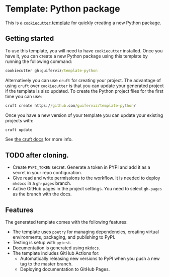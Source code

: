 # Template: Python package

This is a [`cookiecutter`
template](https://cookiecutter.readthedocs.io/en/stable/) for quickly creating
a new Python package.


## Getting started

To use this template, you will need to have `cookiecutter` installed. Once you
have it, you can create a new Python package using this template by running the
following command:

```cmd
cookiecutter gh:guiferviz/template-python
```

Alternatively you can use `cruft` for creating your project. The advantage of
using `cruft` over `cookiecutter` is that you can update your generated project
if the template is also updated. To create the Python project files for the
first time you can use:

```cmd
cruft create https://github.com/guiferviz/template-python/
```

Once you have a new version of your template you can update your existing
projects with:

```cmd
cruft update
```

See [the cruft docs](https://cruft.github.io/cruft/) for more info.


## TODO after cloning.

* Create `PYPI_TOKEN` secret. Generate a token in PYPI and add it as a secret
in your repo configuration.
* Give read and write permissions to the workflow. It is needed to deploy
`mkdocs` in a `gh-pages` branch.
* Active GitHub pages in the project settings. You need to select `gh-pages` as
the branch with the docs.


## Features

The generated template comes with the following features:

* The template uses `poetry` for managing dependencies, creating virtual
environments, packaging, and publishing to PyPI.
* Testing is setup with `pytest`.
* Documentation is generated using `mkdocs`.
* The template includes GitHub Actions for:
    * Automatically releasing new versions to PyPI when you push a new tag to
    the master branch.
    * Deploying documentation to GitHub Pages.
